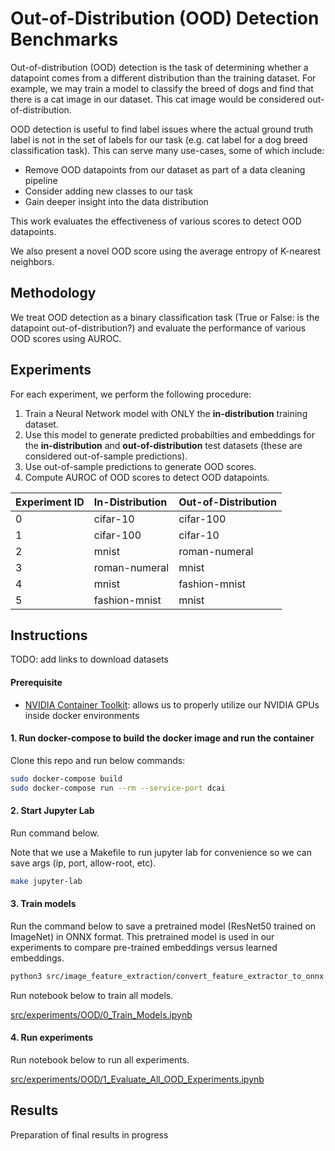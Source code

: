 # Out-of-Distribution (OOD) Detection Benchmarks

Out-of-distribution (OOD) detection is the task of determining whether a datapoint comes from a different distribution than the training dataset. For example, we may train a model to classify the breed of dogs and find that there is a cat image in our dataset. This cat image would be considered out-of-distribution.

OOD detection is useful to find label issues where the actual ground truth label is not in the set of labels for our task (e.g. cat label for a dog breed classification task). This can serve many use-cases, some of which include:

- Remove OOD datapoints from our dataset as part of a data cleaning pipeline
- Consider adding new classes to our task
- Gain deeper insight into the data distribution

This work evaluates the effectiveness of various scores to detect OOD datapoints.

We also present a novel OOD score using the average entropy of K-nearest neighbors.

## Methodology

We treat OOD detection as a binary classification task (True or False: is the datapoint out-of-distribution?) and evaluate the performance of various OOD scores using AUROC.

## Experiments

For each experiment, we perform the following procedure:

1. Train a Neural Network model with ONLY the **in-distribution** training dataset.
2. Use this model to generate predicted probabilties and embeddings for the **in-distribution** and **out-of-distribution** test datasets (these are considered out-of-sample predictions).
3. Use out-of-sample predictions to generate OOD scores.
4. Compute AUROC of OOD scores to detect OOD datapoints.

| Experiment ID | In-Distribution | Out-of-Distribution |
| :------------ | :-------------- | :------------------ |
| 0             | cifar-10        | cifar-100           |
| 1             | cifar-100       | cifar-10            |
| 2             | mnist           | roman-numeral       |
| 3             | roman-numeral   | mnist               |
| 4             | mnist           | fashion-mnist       |
| 5             | fashion-mnist   | mnist               |

## Instructions

TODO: add links to download datasets

#### Prerequisite

- [NVIDIA Container Toolkit](https://github.com/NVIDIA/nvidia-docker): allows us to properly utilize our NVIDIA GPUs inside docker environments

#### 1. Run docker-compose to build the docker image and run the container

Clone this repo and run below commands:

```bash
sudo docker-compose build
sudo docker-compose run --rm --service-port dcai
```

#### 2. Start Jupyter Lab

Run command below.

Note that we use a Makefile to run jupyter lab for convenience so we can save args (ip, port, allow-root, etc).

```bash
make jupyter-lab
```

#### 3. Train models

Run the command below to save a pretrained model (ResNet50 trained on ImageNet) in ONNX format. This pretrained model is used in our experiments to compare pre-trained embeddings versus learned embeddings.

```bash
python3 src/image_feature_extraction/convert_feature_extractor_to_onnx.py
```

Run notebook below to train all models.

[src/experiments/OOD/0_Train_Models.ipynb](https://github.com/JohnsonKuan/ood-detection-benchmarks/blob/main/src/experiments/OOD/0_Train_Models.ipynb)

#### 4. Run experiments

Run notebook below to run all experiments.

[src/experiments/OOD/1_Evaluate_All_OOD_Experiments.ipynb](https://github.com/JohnsonKuan/ood-detection-benchmarks/blob/main/src/experiments/OOD/1_Evaluate_All_OOD_Experiments.ipynb)

## Results

Preparation of final results in progress

